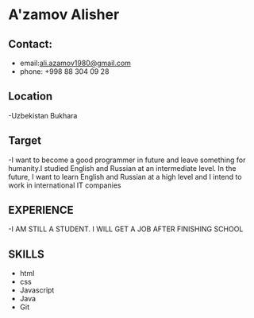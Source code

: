 # A'zamov Alisher
## Contact:
- email:ali.azamov1980@gmail.com
- phone: +998 88 304 09 28
## Location
-Uzbekistan Bukhara
## Target 
-I want to become a good programmer in future and leave something for humanity.I studied English and Russian at an intermediate level.
        In the future, I want to learn English and Russian at a high level and I intend to work in international IT companies
## EXPERIENCE
-I AM STILL A STUDENT. I WILL GET A JOB AFTER FINISHING SCHOOL
## SKILLS       
- html
- css
- Javascript
- Java
- Git
